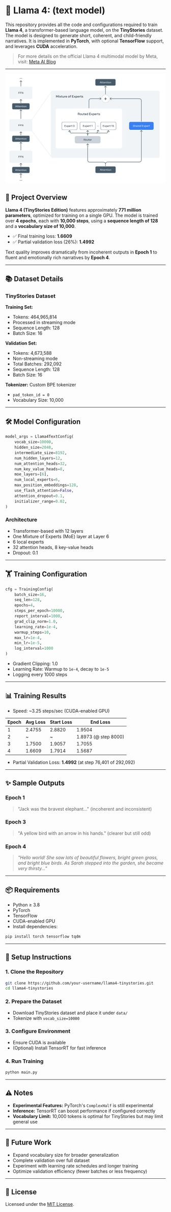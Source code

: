 
# 🦙  Llama 4: (text model)

This repository provides all the code and configurations required to train **Llama 4**, a transformer-based language model, on the **TinyStories** dataset. The model is designed to generate short, coherent, and child-friendly narratives. It is implemented in **PyTorch**, with optional **TensorFlow** support, and leverages **CUDA** acceleration.

> For more details on the official Llama 4 multimodal model by Meta, visit: [Meta AI Blog](https://ai.meta.com/blog/llama-4-multimodal-intelligence/)

---
![](./expert.png)
## 📌 Project Overview

**Llama 4 (TinyStories Edition)** features approximately **771 million parameters**, optimized for training on a single GPU. The model is trained over **4 epochs**, each with **10,000 steps**, using a **sequence length of 128** and a **vocabulary size of 10,000**.

* ✅ Final training loss: **1.6609**
* ✅ Partial validation loss (26%): **1.4992**

Text quality improves dramatically from incoherent outputs in **Epoch 1** to fluent and emotionally rich narratives by **Epoch 4**.

---

## 📚 Dataset Details

### TinyStories Dataset

**Training Set:**

* Tokens: 464,965,814
* Processed in streaming mode
* Sequence Length: 128
* Batch Size: 16

**Validation Set:**

* Tokens: 4,673,588
* Non-streaming mode
* Total Batches: 292,092
* Sequence Length: 128
* Batch Size: 16

**Tokenizer:** Custom BPE tokenizer

* `pad_token_id = 0`
* Vocabulary Size: 10,000

---

## 🛠️ Model Configuration

```python
model_args = Llama4TextConfig(
    vocab_size=10000,
    hidden_size=2048,
    intermediate_size=8192,
    num_hidden_layers=12,
    num_attention_heads=32,
    num_key_value_heads=8,
    moe_layers=[6],
    num_local_experts=6,
    max_position_embeddings=128,
    use_flash_attention=False,
    attention_dropout=0.1,
    initializer_range=0.02,
)
```

### Architecture

* Transformer-based with 12 layers
* One Mixture of Experts (MoE) layer at Layer 6
* 6 local experts
* 32 attention heads, 8 key-value heads
* Dropout: 0.1

---

## 🏋️ Training Configuration

```python
cfg = TrainingConfig(
    batch_size=16,
    seq_len=128,
    epochs=4,
    steps_per_epoch=10000,
    report_interval=1000,
    grad_clip_norm=1.0,
    learning_rate=1e-4,
    warmup_steps=10,
    max_lr=1e-4,
    min_lr=1e-5,
    log_interval=1000
)
```

* Gradient Clipping: 1.0
* Learning Rate: Warmup to `1e-4`, decay to `1e-5`
* Logging every 1000 steps

---

## 📊 Training Results

* Speed: \~3.25 steps/sec (CUDA-enabled GPU)

| Epoch | Avg Loss | Start Loss | End Loss             |
| ----- | -------- | ---------- | -------------------- |
| 1     | 2.4755   | 2.8820     | 1.9504               |
| 2     | \~       | \~         | 1.8973 (@ step 8000) |
| 3     | 1.7500   | 1.9057     | 1.7055               |
| 4     | 1.6609   | 1.7914     | 1.5687               |

* Partial Validation Loss: **1.4992** (at step 76,401 of 292,092)

---

## ✨ Sample Outputs

### Epoch 1

> "Jack was the bravest elephant..." (incoherent and inconsistent)

### Epoch 3

> "A yellow bird with an arrow in his hands." (clearer but still odd)

### Epoch 4

> *"Hello world! She saw lots of beautiful flowers, bright green grass, and bright blue birds. As Sarah stepped into the garden, she became very thirsty..."*

---

## 📦 Requirements

* Python ≥ 3.8
* PyTorch
* TensorFlow
* CUDA-enabled GPU
* Install dependencies:

```bash
pip install torch tensorflow tqdm
```

---

## 🚀 Setup Instructions

### 1. Clone the Repository

```bash
git clone https://github.com/your-username/llama4-tinystories.git
cd llama4-tinystories
```

### 2. Prepare the Dataset

* Download TinyStories dataset and place it under `data/`
* Tokenize with `vocab_size=10000`

### 3. Configure Environment

* Ensure CUDA is available
* (Optional) Install TensorRT for fast inference

### 4. Run Training

```bash
python main.py
```

---

## ⚠️ Notes

* **Experimental Features:** PyTorch's `ComplexHalf` is still experimental
* **Inference:** TensorRT can boost performance if configured correctly
* **Vocabulary Limit:** 10,000 tokens is optimal for TinyStories but may limit general use

---

## 🔮 Future Work

* Expand vocabulary size for broader generalization
* Complete validation over full dataset
* Experiment with learning rate schedules and longer training
* Optimize validation efficiency (fewer batches or less frequency)

---

## 📄 License

Licensed under the [MIT License](LICENSE).
